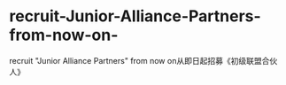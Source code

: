 # recruit-Junior-Alliance-Partners-from-now-on-
recruit "Junior Alliance Partners" from now on从即日起招募《初级联盟合伙人》
